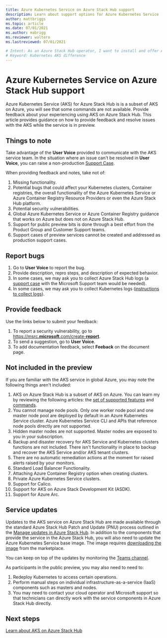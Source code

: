 ```yaml
---
title: Azure Kubernetes Service on Azure Stack Hub support
description: Learn about support options for Azure Kubernetes Service (ASK) on Azure Stack Hub.
author: mattbriggs
ms.topic: article
ms.date: 07/01/2021
ms.author: mabrigg
ms.reviewer: waltero
ms.lastreviewed: 07/01/2021

# Intent: As an Azure Stack Hub operator, I want to install and offer Azure Kubernetes Service on Azure Stack Hub so my supported user can offer containerized solutions.
# Keyword: Kubernetes AKS difference
---
```


# Azure Kubernetes Service on Azure Stack Hub support

Azure Kubernetes Service (AKS) for Azure Stack Hub is is a subset of AKS on Azure, you will see that some commands are not available. Provide feedback about your experiencing using AKS on Azure Stack Hub. This article provides guidance on how to provide feedback and resolve issues with the AKS while the service is in preview.

## Things to note

Take advantage of the **User Voice** provided to communicate with the AKS service team. In the situation where an issue can't be resolved in **User Voice**, you can raise a non-production [Support Case](../operator/azure-stack-help-and-support-overview.md).

When providing feedback and notes, take not of:

1.  Missing functionality.
2.  Potential bugs that could affect your Kubernetes clusters, Container registries, the overall functionality of the Azure Kubernetes Service or Azure Container Registry Resource Providers or even the Azure Stack Hub platform.
3.  Potential security vulnerabilities.
4.  Global Azure Kubernetes Service or Azure Container Registry guidance that works on Azure but does not on Azure Stack Hub.
5.  Support for public preview bits is done through a best effort from the Product Group and Customer Support teams.
6.  Support cases of preview services cannot be created and addressed as production support cases.

## Report bugs

1.  Go to **User Voice** to report the bug.
2.  Provide description, repro steps, and description of expected behavior.
3.  In some cases, we may ask you to collect Azure Stack Hub logs (a [support case](../operator/azure-stack-help-and-support-overview.md) with the Microsoft Support team would be needed).
4.  In some cases, we may ask you to collect Kubernetes logs ([instructions to collect logs](azure-stack-kubernetes-aks-engine-troubleshoot.md#collect-kubernetes-logs)).

## Provide feedback

Use the links below to submit your feedback:

1.  To report a security vulnerability, go to [https://msrc.**microsoft**.com/create-**report**](https://msrc.microsoft.com/create-report).
2.  To send a suggestion, go to **User Voice**.
3.  To add documentation feedback, select **Feeback** on the document page.

## Not included in the preview

If you are familiar with the AKS service in global Azure, you may note the following things aren't included:

1.  AKS on Azure Stack Hub is a subset of AKS on Azure. You can learn my by reviewing the following articles: the [set of supported features](aks-overview.md#feature-comparison) and [commands](aks-commands.md).
2.  You cannot manage node pools. Only one worker node pool and one master node pool are deployed by default in an Azure Kubernetes Service cluster. Azure Kubernetes Service CLI and APIs that reference node pools directly are not supported.
3.  Hidden master nodes are not supported. Master nodes are exposed to you in your subscription.
4.  Backup and disaster recovery for AKS Service and Kubernetes clusters functions are not included. There isn't functionality in place to backup and recover the AKS Service and/or AKS tenant clusters.
5.  There are no automatic remediation actions at the moment for raised alerts raised by your monitors.
6.  Standard Load Balancer Functionality.
7.  Attaching Azure Container Registry option when creating clusters.
8.  Private Azure Kubernetes Service clusters.
9.  Support for Calico.
10. Support for AKS on Azure Stack Development Kit (ASDK).
11. Support for Azure Arc.

## Service updates

Updates to the AKS service on Azure Stack Hub are made available through the standard Azure Stack Hub Patch and Update (PNU) process outlined in the [Manage updates in Azure Stack Hub](../operator/azure-stack-updates.md). In addition to the components that provide the service in the Azure Stack Hub, you will also need to update the  Azure Kubernetes Service base image. The image requires [downloading the image](../operator/azure-stack-aks-engine.md) from the marketplace.

You can keep on top of the updates by monitoring the [Teams channel](https://teams.microsoft.com/l/team/19%3ac9c4faafab2247c993268db91792e2da%40thread.tacv2/conversations?groupId=cbe0f09a-8855-4e9d-ae54-fc6d54a91677&tenantId=72f988bf-86f1-41af-91ab-2d7cd011db47).

As participants in the public preview, you may also need to need to:

1.  Redeploy Kubernetes to access certain operations.
2.  Perform manual steps on individual infrastructure-as-a-service (IaaS) components such as masters and nodes.
3. You may need to contact your cloud operator and Microsoft support so that technicians can directly work with the service components in Azure Stack Hub directly.

## Next steps

[Learn about AKS on Azure Stack Hub](aks-overview.md)
